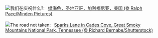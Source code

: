![](https://www.bing.com/th?id=OHR.EarthDayTurtle_ZH-CN4642042701_UHD.jpg&w=1000)我们在庆祝什么?:&nbsp;&ensp;[绿海龟，圣地亚哥，加利福尼亚，美国 (© Ralph Pace/Minden Pictures)](https://www.bing.com/th?id=OHR.EarthDayTurtle_ZH-CN4642042701_UHD.jpg)
<br><br/>
![](https://www.bing.com/th?id=OHR.CadesCove_EN-US4359486356_UHD.jpg&w=1000)The road not taken:&nbsp;&ensp;[Sparks Lane in Cades Cove, Great Smoky Mountains National Park, Tennessee (© Richard Bernabe/Shutterstock)](https://www.bing.com/th?id=OHR.CadesCove_EN-US4359486356_UHD.jpg)
<br><br/>
